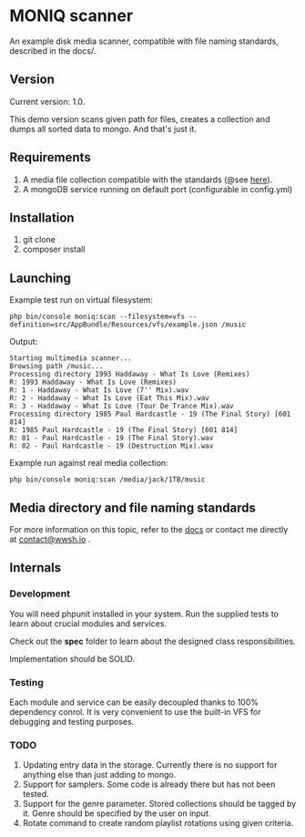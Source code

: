 # MONIQ scanner
An example disk media scanner, compatible with file naming standards, described in the docs/.

## Version
Current version: 1.0.

This demo version scans given path for files, creates a collection and dumps all sorted data to mongo. And that's just it.

## Requirements
1. A media file collection compatible with the standards (@see [here](docs/SPECS.md)).
2. A mongoDB service running on default port (configurable in config.yml)

## Installation
1. git clone
2. composer install

## Launching
Example test run on virtual filesystem:

    php bin/console moniq:scan --filesystem=vfs --definition=src/AppBundle/Resources/vfs/example.json /music

Output:

    Starting multimedia scanner...
    Browsing path /music...
    Processing directory 1993 Haddaway - What Is Love (Remixes)
    R: 1993 Haddaway - What Is Love (Remixes)
    R: 1 - Haddaway - What Is Love (7'' Mix).wav
    R: 2 - Haddaway - What Is Love (Eat This Mix).wav
    R: 3 - Haddaway - What Is Love (Tour De Trance Mix).wav
    Processing directory 1985 Paul Hardcastle - 19 (The Final Story) [601 814]
    R: 1985 Paul Hardcastle - 19 (The Final Story) [601 814]
    R: 01 - Paul Hardcastle - 19 (The Final Story).wav
    R: 02 - Paul Hardcastle - 19 (Destruction Mix).wav

Example run against real media collection:

    php bin/console moniq:scan /media/jack/1TB/music

## Media directory and file naming standards
For more information on this topic, refer to the [docs](docs/SPECS.md) or contact me directly at <contact@wwsh.io> .

## Internals

### Development
You will need phpunit installed in your system. Run the supplied tests to learn about crucial modules and services.

Check out the **spec** folder to learn about the designed class responsibilities.

Implementation should be SOLID.

### Testing
Each module and service can be easily decoupled thanks to 100% dependency conrol.
It is very convenient to use the built-in VFS for debugging and testing purposes.

### TODO
1. Updating entry data in the storage. Currently there is no support for anything else than just adding to mongo.
2. Support for samplers. Some code is already there but has not been tested.
3. Support for the genre parameter. Stored collections should be tagged by it. Genre should be specified by the user on input.
3. Rotate command to create random playlist rotations using given criteria.